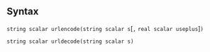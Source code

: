 ## Syntax

`string scalar urlencode(string scalar s`\[`,`
`real scalar useplus`\]`)`

`string scalar urldecode(string scalar s)`

